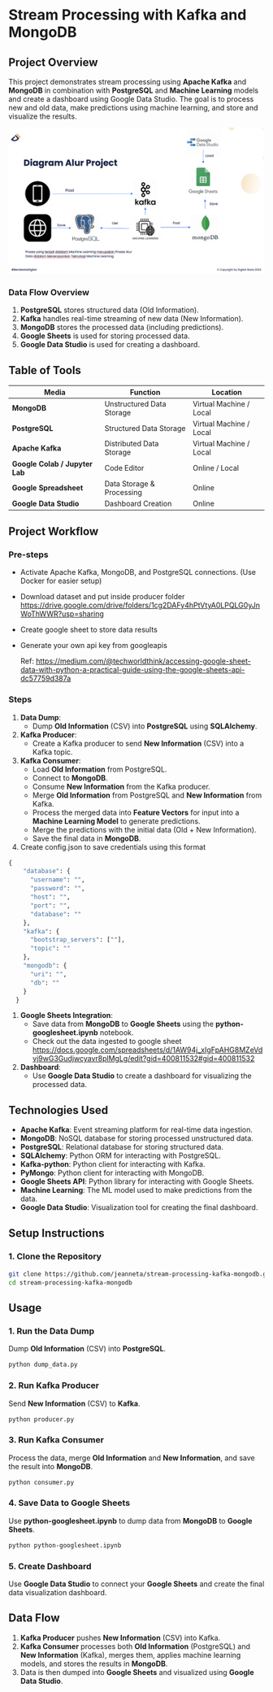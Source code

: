 # Stream Processing with Kafka and MongoDB

## Project Overview

This project demonstrates stream processing using **Apache Kafka** and **MongoDB** in combination with **PostgreSQL** and **Machine Learning** models and create a dashboard using Google Data Studio. The goal is to process new and old data, make predictions using machine learning, and store and visualize the results.

![project_overview.png](images/project_overview.png)

### Data Flow Overview

1. **PostgreSQL** stores structured data (Old Information).
2. **Kafka** handles real-time streaming of new data (New Information).
3. **MongoDB** stores the processed data (including predictions).
4. **Google Sheets** is used for storing processed data.
5. **Google Data Studio** is used for creating a dashboard.

## Table of Tools

| Media | Function | Location |
| --- | --- | --- |
| **MongoDB** | Unstructured Data Storage | Virtual Machine / Local |
| **PostgreSQL** | Structured Data Storage | Virtual Machine / Local |
| **Apache Kafka** | Distributed Data Storage | Virtual Machine / Local |
| **Google Colab / Jupyter Lab** | Code Editor | Online / Local |
| **Google Spreadsheet** | Data Storage & Processing | Online |
| **Google Data Studio** | Dashboard Creation | Online |

## Project Workflow

### Pre-steps

- Activate Apache Kafka, MongoDB, and PostgreSQL connections. (Use Docker for easier setup)
- Download dataset and put inside producer folder https://drive.google.com/drive/folders/1cg2DAFy4hPtVtyA0LPQLG0yJnWoThWWR?usp=sharing
- Create google sheet to store data results
- Generate your own api key from googleapis
    
    Ref: https://medium.com/@techworldthink/accessing-google-sheet-data-with-python-a-practical-guide-using-the-google-sheets-api-dc57759d387a 
    

### Steps

1. **Data Dump**:
    - Dump **Old Information** (CSV) into **PostgreSQL** using **SQLAlchemy**.
2. **Kafka Producer**:
    - Create a Kafka producer to send **New Information** (CSV) into a Kafka topic.
3. **Kafka Consumer**:
    - Load **Old Information** from PostgreSQL.
    - Connect to **MongoDB**.
    - Consume **New Information** from the Kafka producer.
    - Merge **Old Information** from PostgreSQL and **New Information** from Kafka.
    - Process the merged data into **Feature Vectors** for input into a **Machine Learning Model** to generate predictions.
    - Merge the predictions with the initial data (Old + New Information).
    - Save the final data in **MongoDB**.
4. Create config.json to save credentials using this format

```python
{
    "database": {
      "username": "",
      "password": "",
      "host": "",
      "port": "",
      "database": ""
    },
    "kafka": {
      "bootstrap_servers": [""],
      "topic": ""
    },
    "mongodb": {
      "uri": "",
      "db": ""
    }
  }
```

1. **Google Sheets Integration**:
    - Save data from **MongoDB** to **Google Sheets** using the **python-googlesheet.ipynb** notebook.
    - Check out the data ingested to google sheet https://docs.google.com/spreadsheets/d/1AW94j_xIgFpAHG8MZeVdvj9wG3Gudjwcyavr8plMgLg/edit?gid=400811532#gid=400811532
2. **Dashboard**:
    - Use **Google Data Studio** to create a dashboard for visualizing the processed data.

## Technologies Used

- **Apache Kafka**: Event streaming platform for real-time data ingestion.
- **MongoDB**: NoSQL database for storing processed unstructured data.
- **PostgreSQL**: Relational database for storing structured data.
- **SQLAlchemy**: Python ORM for interacting with PostgreSQL.
- **Kafka-python**: Python client for interacting with Kafka.
- **PyMongo**: Python client for interacting with MongoDB.
- **Google Sheets API**: Python library for interacting with Google Sheets.
- **Machine Learning**: The ML model used to make predictions from the data.
- **Google Data Studio**: Visualization tool for creating the final dashboard.

## Setup Instructions

### 1. Clone the Repository

```bash
git clone https://github.com/jeanneta/stream-processing-kafka-mongodb.git
cd stream-processing-kafka-mongodb
```

## Usage

### 1. Run the Data Dump

Dump **Old Information** (CSV) into **PostgreSQL**.

```bash
python dump_data.py
```

### 2. Run Kafka Producer

Send **New Information** (CSV) to **Kafka**.

```bash
python producer.py
```

### 3. Run Kafka Consumer

Process the data, merge **Old Information** and **New Information**, and save the result into **MongoDB**.

```bash
python consumer.py
```

### 4. Save Data to Google Sheets

Use **python-googlesheet.ipynb** to dump data from **MongoDB** to **Google Sheets**.

```bash
python python-googlesheet.ipynb
```

### 5. Create Dashboard

Use **Google Data Studio** to connect your **Google Sheets** and create the final data visualization dashboard.

## Data Flow

1. **Kafka Producer** pushes **New Information** (CSV) into Kafka.
2. **Kafka Consumer** processes both **Old Information** (PostgreSQL) and **New Information** (Kafka), merges them, applies machine learning models, and stores the results in **MongoDB**.
3. Data is then dumped into **Google Sheets** and visualized using **Google Data Studio**.